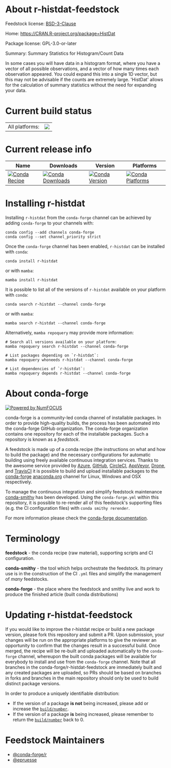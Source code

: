 About r-histdat-feedstock
=========================

Feedstock license: [BSD-3-Clause](https://github.com/conda-forge/r-histdat-feedstock/blob/main/LICENSE.txt)

Home: https://CRAN.R-project.org/package=HistDat

Package license: GPL-3.0-or-later

Summary: Summary Statistics for Histogram/Count Data

In some cases you will have data in a histogram format, where you have a vector of all possible observations, and a vector of how many times each observation appeared.  You could expand this into a single 1D vector, but this may not be advisable if the counts are extremely large. 'HistDat' allows for the calculation of summary statistics without the need for expanding your data.

Current build status
====================


<table><tr><td>All platforms:</td>
    <td>
      <a href="https://dev.azure.com/conda-forge/feedstock-builds/_build/latest?definitionId=14308&branchName=main">
        <img src="https://dev.azure.com/conda-forge/feedstock-builds/_apis/build/status/r-histdat-feedstock?branchName=main">
      </a>
    </td>
  </tr>
</table>

Current release info
====================

| Name | Downloads | Version | Platforms |
| --- | --- | --- | --- |
| [![Conda Recipe](https://img.shields.io/badge/recipe-r--histdat-green.svg)](https://anaconda.org/conda-forge/r-histdat) | [![Conda Downloads](https://img.shields.io/conda/dn/conda-forge/r-histdat.svg)](https://anaconda.org/conda-forge/r-histdat) | [![Conda Version](https://img.shields.io/conda/vn/conda-forge/r-histdat.svg)](https://anaconda.org/conda-forge/r-histdat) | [![Conda Platforms](https://img.shields.io/conda/pn/conda-forge/r-histdat.svg)](https://anaconda.org/conda-forge/r-histdat) |

Installing r-histdat
====================

Installing `r-histdat` from the `conda-forge` channel can be achieved by adding `conda-forge` to your channels with:

```
conda config --add channels conda-forge
conda config --set channel_priority strict
```

Once the `conda-forge` channel has been enabled, `r-histdat` can be installed with `conda`:

```
conda install r-histdat
```

or with `mamba`:

```
mamba install r-histdat
```

It is possible to list all of the versions of `r-histdat` available on your platform with `conda`:

```
conda search r-histdat --channel conda-forge
```

or with `mamba`:

```
mamba search r-histdat --channel conda-forge
```

Alternatively, `mamba repoquery` may provide more information:

```
# Search all versions available on your platform:
mamba repoquery search r-histdat --channel conda-forge

# List packages depending on `r-histdat`:
mamba repoquery whoneeds r-histdat --channel conda-forge

# List dependencies of `r-histdat`:
mamba repoquery depends r-histdat --channel conda-forge
```


About conda-forge
=================

[![Powered by
NumFOCUS](https://img.shields.io/badge/powered%20by-NumFOCUS-orange.svg?style=flat&colorA=E1523D&colorB=007D8A)](https://numfocus.org)

conda-forge is a community-led conda channel of installable packages.
In order to provide high-quality builds, the process has been automated into the
conda-forge GitHub organization. The conda-forge organization contains one repository
for each of the installable packages. Such a repository is known as a *feedstock*.

A feedstock is made up of a conda recipe (the instructions on what and how to build
the package) and the necessary configurations for automatic building using freely
available continuous integration services. Thanks to the awesome service provided by
[Azure](https://azure.microsoft.com/en-us/services/devops/), [GitHub](https://github.com/),
[CircleCI](https://circleci.com/), [AppVeyor](https://www.appveyor.com/),
[Drone](https://cloud.drone.io/welcome), and [TravisCI](https://travis-ci.com/)
it is possible to build and upload installable packages to the
[conda-forge](https://anaconda.org/conda-forge) [anaconda.org](https://anaconda.org/)
channel for Linux, Windows and OSX respectively.

To manage the continuous integration and simplify feedstock maintenance
[conda-smithy](https://github.com/conda-forge/conda-smithy) has been developed.
Using the ``conda-forge.yml`` within this repository, it is possible to re-render all of
this feedstock's supporting files (e.g. the CI configuration files) with ``conda smithy rerender``.

For more information please check the [conda-forge documentation](https://conda-forge.org/docs/).

Terminology
===========

**feedstock** - the conda recipe (raw material), supporting scripts and CI configuration.

**conda-smithy** - the tool which helps orchestrate the feedstock.
                   Its primary use is in the construction of the CI ``.yml`` files
                   and simplify the management of *many* feedstocks.

**conda-forge** - the place where the feedstock and smithy live and work to
                  produce the finished article (built conda distributions)


Updating r-histdat-feedstock
============================

If you would like to improve the r-histdat recipe or build a new
package version, please fork this repository and submit a PR. Upon submission,
your changes will be run on the appropriate platforms to give the reviewer an
opportunity to confirm that the changes result in a successful build. Once
merged, the recipe will be re-built and uploaded automatically to the
`conda-forge` channel, whereupon the built conda packages will be available for
everybody to install and use from the `conda-forge` channel.
Note that all branches in the conda-forge/r-histdat-feedstock are
immediately built and any created packages are uploaded, so PRs should be based
on branches in forks and branches in the main repository should only be used to
build distinct package versions.

In order to produce a uniquely identifiable distribution:
 * If the version of a package **is not** being increased, please add or increase
   the [``build/number``](https://docs.conda.io/projects/conda-build/en/latest/resources/define-metadata.html#build-number-and-string).
 * If the version of a package **is** being increased, please remember to return
   the [``build/number``](https://docs.conda.io/projects/conda-build/en/latest/resources/define-metadata.html#build-number-and-string)
   back to 0.

Feedstock Maintainers
=====================

* [@conda-forge/r](https://github.com/orgs/conda-forge/teams/r/)
* [@epruesse](https://github.com/epruesse/)

